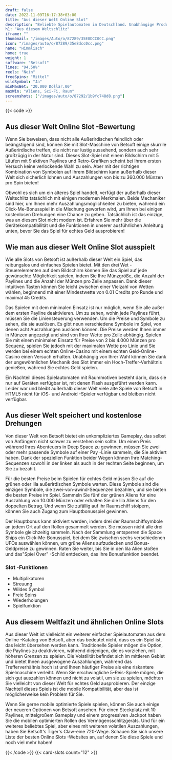 ```yaml
---
draft: false
date: 2022-11-09T16:17:38+03:00
title: "Aus dieser Welt Online Slot"
description: "Beliebte Spielautomaten in Deutschland. Unabhängige Produktbewertungen und exklusive Anmeldeangebote. Jetzt spielen!"
h1: "Aus diesem Weltschlitz"
iframe: ""
thumbnail: "/images/Auto/o/87289/35E8DCC0CC.png"
icon: "/images/auto/o/87289/35e8dcc0cc.png"
name: "Himmlisch"
home: true
weight: 1
software: "Betsoft"
lines: "94.50%"
reels: "Nein"
freeSpins: "Mittel"
wildSymbol: "Ja"
minMaxBet: "20.000 Dollar.00"
maxWin: "Aliens, Sci-Fi, Raum"
screenshots: ["/images/auto/o/87292/1b9fc748d8.png"]
---
```


{{< code >}}<h2>Aus dieser Welt Online Slot -Bewertung</h2><p>Wenn Sie beweisen, dass nicht alle Außerirdischen feindlich oder beängstigend sind, können Sie mit Slot-Maschine von Betsoft einige skurrile Außerirdische treffen, die nicht nur lustig aussehend, sondern auch sehr großzügig in der Natur sind. Dieses Slot-Spiel mit einem Bildschirm mit 5 Läufen mit 9 aktiven Paylines und Retro-Grafiken scheint bei Ihrem ersten Versuch keine verlockende Wahl zu sein. Aber mit der richtigen Kombination von Symbolen auf Ihrem Bildschirm kann außerhalb dieser Welt sich sicherlich lohnen und Auszahlungen von bis zu 360.000 Münzen pro Spin bieten!</p><p>Obwohl es sich um ein älteres Spiel handelt, verfügt der außerhalb dieser Weltschlitz tatsächlich mit einigen modernen Merkmalen. Beide Mechaniker sind hier, um Ihnen mehr Auszahlungsmöglichkeiten zu bieten, während ein Click-Me-Bonusspiel in die Mischung geworfen wird, um Ihnen bei einigen kostenlosen Drehungen eine Chance zu geben. Tatsächlich ist das einzige, was an diesem Slot nicht modern ist. Erfahren Sie mehr über die Gerätekompatibilität und die Funktionen in unserer ausführlichen Anleitung unten, bevor Sie das Spiel für echtes Geld ausprobieren!</p><h2>Wie man aus dieser Welt Online Slot ausspielt</h2><p>Wie alle Slots von Betsoft ist außerhalb dieser Welt ein Spiel, das reibungslos und einfaches Spielen bietet. Mit den drei Wet -Steuerelementen auf dem Bildschirm können Sie das Spiel auf jede gewünschte Möglichkeit spielen, indem Sie Ihre Münzgröße, die Anzahl der Paylines und die Anzahl der Münzen pro Zeile anpassen. Dank dieser intuitiven Tasten können Sie leicht zwischen einer Vielzahl von Wetten wählen, beginnend mit einer Mindestwette von 0.01 Credits pro Runde und maximal 45 Credits.</p><p>Das Spielen mit dem minimalen Einsatz ist nur möglich, wenn Sie alle außer dem ersten Payline deaktivieren. Um zu sehen, wohin jede Paylines führt, müssen Sie die Liniensteuerung verwenden. Um die Preise und Symbole zu sehen, die sie auslösen. Es gibt neun verschiedene Symbole im Spiel, von denen acht Auszahlungen auslösen können. Die Preise werden Ihnen immer in Münzen angezeigt und sind von Ihrer Wette pro Zeile abhängig. Spielen Sie mit einem minimalen Einsatz für Preise von 2 bis 4.000 Münzen pro Sequenz, spielen Sie jedoch mit der maximalen Wette pro Linie und Sie werden bei einem echten Online-Casino mit einem echten Geld-Online-Casino einen Versuch erhalten. Unabhängig von Ihrer Wahl können Sie dank der ungewöhnlichen Mechanik des Slot immer ein Hoch-Treffer-Verhältnis genießen, während Sie echtes Geld spielen.</p><p>Ein Nachteil dieses Spielautomaten mit Raummotiven besteht darin, dass sie nur auf Geräten verfügbar ist, mit denen Flash ausgeführt werden kann. Leider war und bleibt außerhalb dieser Welt viele alte Spiele von Betsoft in HTML5 nicht für iOS- und Android -Spieler verfügbar und bleiben nicht verfügbar.</p><h2>Aus dieser Welt speichert und kostenlose Drehungen</h2><p>Von dieser Welt von Betsoft bietet ein unkompliziertes Gameplay, das selbst von Anfängern nicht schwer zu verstehen sein sollte. Um einen Preis während Ihres Abenteuers in Deep Space zu gewinnen, müssen Sie zwei oder mehr passende Symbole auf einer Pay -Linie sammeln, die Sie aktiviert haben. Dank der speziellen Funktion beider Wegen können Ihre Matching-Sequenzen sowohl in der linken als auch in der rechten Seite beginnen, um Sie zu bezahlt.</p><p>Für die besten Preise beim Spielen für echtes Geld müssen Sie auf die grünen oder lila außerirdischen Symbole warten. Diese Symbole sind die einzigen Symbole, die zwei-von-awind-Sequenzen bezahlen, und sie bieten die besten Preise im Spiel. Sammeln Sie fünf der grünen Aliens für eine Auszahlung von 10.000 Münzen oder erhalten Sie die lila Aliens für den doppelten Betrag. Und wenn Sie zufällig auf ihr Raumschiff stolpern, können Sie auch Zugang zum Hauptbonusspiel gewinnen.</p><p>Der Hauptbonus kann aktiviert werden, indem drei der Raumschiffsymbole an jedem Ort auf den Rollen gesammelt werden. Sie müssen nicht alle drei Symbole gleichzeitig sammeln. Nach der Sammlung entsperren die Space Ships ein Click-Me-Bonusspiel, bei dem Sie zwischen sechs verschiedenen UFOs auswählen können, um grüne Aliens aufzudecken und Bonus-Geldpreise zu gewinnen. Raten Sie weiter, bis Sie in den lila Alien stoßen und das"Spiel Over" -Schild entdecken, das Ihre Bonusfunktion beendet.</p><h3>
Slot -Funktionen</h3><ul>
<li></span>
Multiplikatoren</li>
<li></span>
Streuung</li>
<li></span>
Wildes Symbol</li>
<li></span>
Freie Spins</li>
<li></span>
Wiederholungen</li>
<li></span>
Spielfunktion</li></ul><h2>Aus diesem Weltfazit und ähnlichen Online Slots</h2><p>Aus dieser Welt ist vielleicht ein weiterer einfacher Spielautomaten aus dem Online -Katalog von Betsoft, aber das bedeutet nicht, dass es ein Spiel ist, das leicht übersehen werden kann. Traditionelle Spieler mögen die Option, die Paylines zu deaktivieren, während diejenigen, die es vorziehen, mit höheren Grenzen zu spielen. Die Volatilität befindet sich im mittleren Gebiet und bietet Ihnen ausgewogene Auszahlungen, während das Trefferverhältnis hoch ist und Ihnen häufiger Preise als eine riskantere Spielmaschine verleiht. Wenn Sie erschwingliche 5-Reis-Spiele mögen, die sich gut auszahlen können und nicht zu volatil, um sie zu spielen, möchten Sie vielleicht von dieser Welt für echtes Geld ausprobieren.  Der einzige Nachteil dieses Spiels ist die mobile Kompatibilität, aber das ist möglicherweise kein Problem für Sie.</p><p>Wenn Sie gerne mobile optimierte Spiele spielen, können Sie auch einige der neueren Optionen von Betsoft ansehen. Für einen Steckplatz mit 10 Paylines, mittelgroßem Gameplay und einem progressiven Jackpot haben Sie die mobilen optimierten Rollen des Vermögensschlitzgeräts. Und für ein weiteres beliebtes Spiel, aber eines mit weiteren volatilen Auszahlungen, haben Sie Betsoft's Tiger's Claw-eine 720-Wege. Schauen Sie sich unsere Liste der besten Online Slots -Websites an, auf denen Sie diese Spiele und noch viel mehr haben!</p>{{< /code >}}
 {{< card-slots count="12" >}}